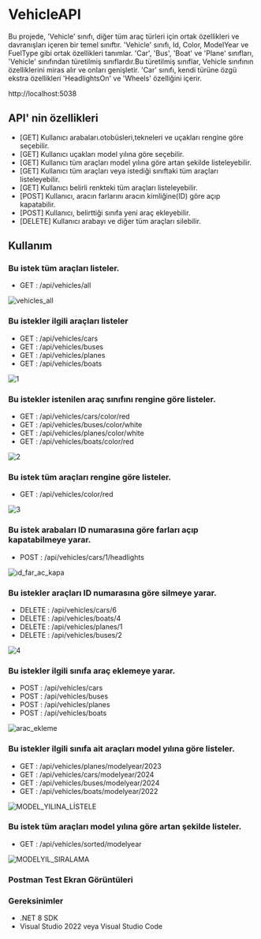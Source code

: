 # VehicleAPI

Bu projede, 'Vehicle' sınıfı, diğer tüm araç türleri için ortak özellikleri ve davranışları içeren bir temel sınıftır. 'Vehicle' sınıfı, Id, Color, ModelYear ve FuelType gibi ortak özellikleri tanımlar.
'Car', 'Bus', 'Boat' ve 'Plane' sınıfları, 'Vehicle' sınıfından türetilmiş sınıflardır.Bu türetilmiş sınıflar, Vehicle sınıfının özelliklerini miras alır ve onları genişletir. 'Car' sınıfı, kendi türüne özgü ekstra özellikleri 'HeadlightsOn' ve 'Wheels' özelliğini içerir.

http://localhost:5038

## API' nin özellikleri
- [GET] Kullanıcı arabaları.otobüsleri,tekneleri ve uçakları rengine göre seçebilir.
- [GET] Kullanıcı uçakları model yılına göre seçebilir.
- [GET] Kullanıcı tüm araçları model yılına göre artan şekilde listeleyebilir.
- [GET] Kullanıcı tüm araçları veya istediği sınıftaki tüm araçları listeleyebilir.
- [GET] Kullanıcı belirli renkteki tüm araçları listeleyebilir.
- [POST] Kullanıcı, aracın farlarını aracın kimliğine(ID) göre açıp kapatabilir.
- [POST] Kullanıcı, belirttiği sınıfa yeni araç ekleyebilir.
- [DELETE] Kullanıcı arabayı ve diğer tüm araçları silebilir.

## Kullanım

### Bu istek tüm araçları listeler.
- GET : /api/vehicles/all

![vehicles_all](https://github.com/muminkurnaz/web-api-project/assets/112796390/dd0591b7-1149-48ff-8511-f1018f51d31a)

### Bu istekler ilgili araçları listeler
- GET : /api/vehicles/cars
- GET : /api/vehicles/buses
- GET : /api/vehicles/planes
- GET : /api/vehicles/boats

![1](https://github.com/muminkurnaz/web-api-project/assets/112796390/2bec605f-ef92-4a1b-8593-3428d75a5dc4)

### Bu istekler istenilen araç sınıfını rengine göre listeler.
- GET : /api/vehicles/cars/color/red
- GET : /api/vehicles/buses/color/white
- GET : /api/vehicles/planes/color/white
- GET : /api/vehicles/boats/color/red

![2](https://github.com/muminkurnaz/web-api-project/assets/112796390/c2935d49-b33b-4a13-bf83-f8720c561c72)

### Bu istek tüm araçları rengine göre listeler.
- GET : /api/vehicles/color/red

![3](https://github.com/muminkurnaz/web-api-project/assets/112796390/f2185e2b-027c-431b-b456-8ad56b5c492b)

### Bu istek arabaları ID numarasına göre farları açıp kapatabilmeye yarar.
- POST : /api/vehicles/cars/1/headlights
 
![ıd_far_ac_kapa](https://github.com/muminkurnaz/web-api-project/assets/112796390/e905e9b4-1625-48f4-bdde-287d4b6378b2)


### Bu istekler araçları ID numarasına göre silmeye yarar.
- DELETE : /api/vehicles/cars/6
- DELETE : /api/vehicles/boats/4
- DELETE : /api/vehicles/planes/1
- DELETE : /api/vehicles/buses/2

![4](https://github.com/muminkurnaz/web-api-project/assets/112796390/fc23cd00-652e-413a-a600-96977037d80d)

### Bu istekler ilgili sınıfa araç eklemeye yarar.
- POST : /api/vehicles/cars
- POST : /api/vehicles/buses
- POST : /api/vehicles/planes
- POST : /api/vehicles/boats
 
![arac_ekleme](https://github.com/muminkurnaz/web-api-project/assets/112796390/06c38d45-80ad-4a6b-ad30-0a05b4d66231)


### Bu istekler ilgili sınıfa ait araçları model yılına göre listeler.
- GET : /api/vehicles/planes/modelyear/2023
- GET : /api/vehicles/cars/modelyear/2024
- GET : /api/vehicles/buses/modelyear/2024
- GET : /api/vehicles/boats/modelyear/2022
 
![MODEL_YILINA_LİSTELE](https://github.com/muminkurnaz/web-api-project/assets/112796390/da9698d4-be0e-4632-ac5f-7f15a664a8d6)

### Bu istek tüm araçları model yılına göre artan şekilde listeler.
- GET : /api/vehicles/sorted/modelyear

![MODELYIL_SIRALAMA](https://github.com/muminkurnaz/web-api-project/assets/112796390/2242424b-4469-4069-a600-49bb190d3d7e)

### Postman Test Ekran Görüntüleri


### Gereksinimler
- .NET 8 SDK
- Visual Studio 2022 veya Visual Studio Code



